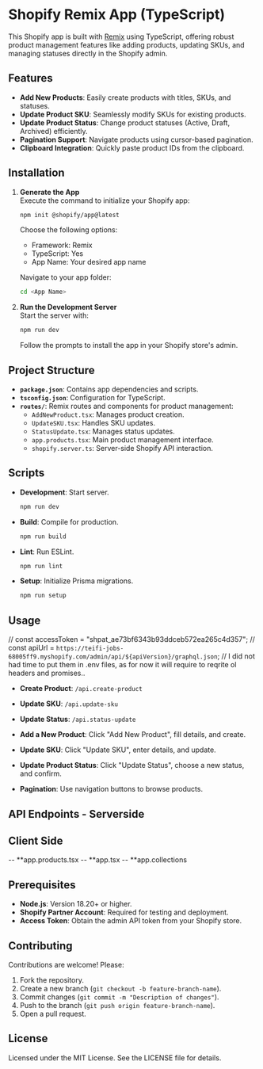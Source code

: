 # Shopify Remix App (TypeScript)

This Shopify app is built with [Remix](https://remix.run/) using TypeScript, offering robust product management features like adding products, updating SKUs, and managing statuses directly in the Shopify admin.

## Features

- **Add New Products**: Easily create products with titles, SKUs, and statuses.
- **Update Product SKU**: Seamlessly modify SKUs for existing products.
- **Update Product Status**: Change product statuses (Active, Draft, Archived) efficiently.
- **Pagination Support**: Navigate products using cursor-based pagination.
- **Clipboard Integration**: Quickly paste product IDs from the clipboard.

## Installation

1. **Generate the App**  
   Execute the command to initialize your Shopify app:
   ```bash
   npm init @shopify/app@latest
   ```
   Choose the following options:

   - Framework: Remix
   - TypeScript: Yes
   - App Name: Your desired app name

   Navigate to your app folder:
   ```bash
   cd <App Name>
   ```

2. **Run the Development Server**  
   Start the server with:
   ```bash
   npm run dev
   ```
   Follow the prompts to install the app in your Shopify store's admin.

## Project Structure

- **`package.json`**: Contains app dependencies and scripts.
- **`tsconfig.json`**: Configuration for TypeScript.
- **`routes/`**: Remix routes and components for product management:
  - `AddNewProduct.tsx`: Manages product creation.
  - `UpdateSKU.tsx`: Handles SKU updates.
  - `StatusUpdate.tsx`: Manages status updates.
  - `app.products.tsx`: Main product management interface.
  - `shopify.server.ts`: Server-side Shopify API interaction.

## Scripts

- **Development**: Start server.
  ```bash
  npm run dev
  ```
- **Build**: Compile for production.
  ```bash
  npm run build
  ```
- **Lint**: Run ESLint.
  ```bash
  npm run lint
  ```
- **Setup**: Initialize Prisma migrations.
  ```bash
  npm run setup
  ```

## Usage



// const accessToken = "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";
// const apiUrl = `https://teifi-jobs-68005ff9.myshopify.com/admin/api/${apiVersion}/graphql.json`;
// I did not had time to put them in .env files, as for now it will require to reqrite ol headers and promises.. 

- **Create Product**: `/api.create-product`
- **Update SKU**: `/api.update-sku`
- **Update Status**: `/api.status-update`



- **Add a New Product**: Click "Add New Product", fill details, and create.
- **Update SKU**: Click "Update SKU", enter details, and update.
- **Update Product Status**: Click "Update Status", choose a new status, and confirm.
- **Pagination**: Use navigation buttons to browse products.

## API Endpoints  - Serverside


## Client Side
-- **app.products.tsx
-- **app.tsx
-- **app.collections

## Prerequisites

- **Node.js**: Version 18.20+ or higher.
- **Shopify Partner Account**: Required for testing and deployment.
- **Access Token**: Obtain the admin API token from your Shopify store.

## Contributing

Contributions are welcome! Please:

1. Fork the repository.
2. Create a new branch (`git checkout -b feature-branch-name`).
3. Commit changes (`git commit -m "Description of changes"`).
4. Push to the branch (`git push origin feature-branch-name`).
5. Open a pull request.

## License

Licensed under the MIT License. See the LICENSE file for details.
